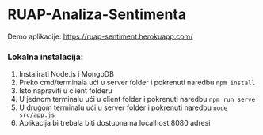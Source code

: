 # RUAP-Analiza-Sentimenta

Demo aplikacije: https://ruap-sentiment.herokuapp.com/

### Lokalna instalacija:

1. Instalirati Node.js i MongoDB
2. Preko cmd/terminala ući u server folder i pokrenuti naredbu `npm install`
3. Isto napraviti u client folderu
4. U jednom terminalu ući u client folder i pokrenuti naredbu `npm run serve`
5. U drugom terminalu ući u server folder i pokrenuti naredbu `node src/app.js`
6. Aplikacija bi trebala biti dostupna na localhost:8080 adresi
